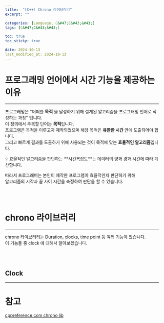 ```yaml
---
title:  "[C++] Chrono 라이브러리"
excerpt: ""

categories: [Language, C&#47;C&#43;&#43;]
tags: [C&#47;C&#43;&#43;]

toc: true
toc_sticky: true

date: 2024-10-13
last_modified_at: 2024-10-13
---
```


# 프로그래밍 언어에서 시간 기능을 제공하는 이유
---

프로그래밍은 "어떠한 **목적** 을  달성하기 위해 설계된 알고리즘을 프로그래밍 언어로 작성하는 과정" 입니다.  
이 정의에서 주목할 단어는 **목적**입니다.  
프로그램은 목적을 이루고자 제작되었으며 해당 목적은 **유한한 시간** 안에 도출되어야 합니다.  
그리고 빠르게 결과를 도출하기 위해 사용되는 것이 목적에 맞는 **효율적인 알고리즘**입니다.  

<aside>
💡 효율적인 알고리즘을 판단하는 **시간복잡도**는 데이터의 양과 경과 시간에 따라 계산합니다.
</aside>

따라서 프로그래머는 본인이 제작한 프로그램이 효율적인지 판단하기 위해  
알고리즘의 시작과 끝 사이 시간을 측정하여 판단을 할 수 있습니다.  

<br/>
<br/>

# chrono 라이브러리

---

chrono 라이브러리는 Duration, clocks, time point 등 여러 기능이 있습니다.  
이 기능들 중 clock 에 대해서 알아보겠습니다.  

<br/>
<br/>

## Clock



---

# 참고

[cppreference.com chrono lib](https://en.cppreference.com/w/cpp/header/chrono)  
